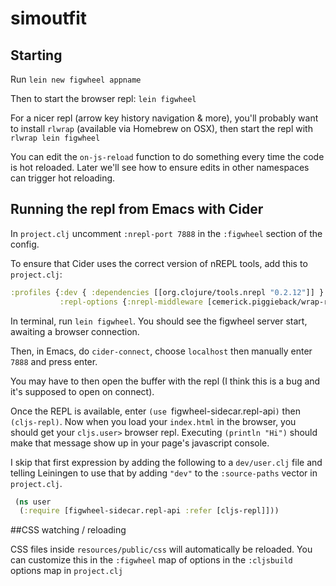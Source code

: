 # simoutfit

## Starting

Run `lein new figwheel appname`

Then to start the browser repl: `lein figwheel`

For a nicer repl (arrow key history navigation & more), you'll probably want to install `rlwrap` (available via Homebrew on OSX), then start the repl with `rlwrap lein figwheel`

You can edit the `on-js-reload` function to do something every time
the code is hot reloaded.  Later we'll see how to ensure edits in
other namespaces can trigger hot reloading.

## Running the repl from Emacs with Cider

In `project.clj` uncomment `:nrepl-port 7888` in the `:figwheel` section of the config.

To ensure that Cider uses the correct version of nREPL tools, add this to `project.clj`:

```clojure
:profiles {:dev { :dependencies [[org.clojure/tools.nrepl "0.2.12"]] }
           :repl-options {:nrepl-middleware [cemerick.piggieback/wrap-repl]} }
```

In terminal, run `lein figwheel`. You should see the figwheel server start, awaiting a browser connection.

Then, in Emacs, do `cider-connect`, choose `localhost` then manually enter `7888` and press enter.

You may have to then open the buffer with the repl (I think this is a bug and it's supposed to open on connect).

Once the REPL is available, enter `(use `figwheel-sidecar.repl-api`)` then `(cljs-repl)`.   Now when you load your `index.html` in the browser, you should get your `cljs.user>` browser repl.  Executing `(println "Hi")` should make that message show up in your page's javascript console.

I skip that first expression by adding the following to a `dev/user.clj` file and telling Leiningen to use that by adding `"dev"` to the `:source-paths` vector in `project.clj`.

```clojure
 (ns user
  (:require [figwheel-sidecar.repl-api :refer [cljs-repl]]))
```

##CSS watching / reloading

CSS files inside `resources/public/css` will automatically be reloaded.
You can customize this in the `:figwheel` map of options in the `:cljsbuild` options map in `project.clj`
